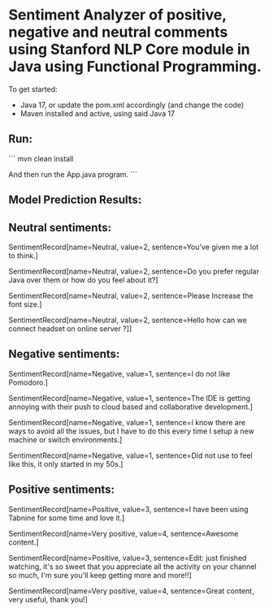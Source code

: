 # Sentiment Analyzer of positive, negative and neutral comments using Stanford NLP Core module in Java using Functional Programming.

To get started:
- Java 17, or update the pom.xml accordingly (and change the code)
- Maven installed and active, using said Java 17

## Run:

´´´
mvn clean install

And then run the App.java program.
´´´

## Model Prediction Results:

## Neutral sentiments:

SentimentRecord[name=Neutral, value=2, sentence=You've given me a lot to think.] 

SentimentRecord[name=Neutral, value=2, sentence=Do you prefer regular Java over them or how do you feel about it?] 

SentimentRecord[name=Neutral, value=2, sentence=Please Increase the font size.] 

SentimentRecord[name=Neutral, value=2, sentence=Hello how can we connect headset on online server ?]]

## Negative sentiments:

SentimentRecord[name=Negative, value=1, sentence=I do not like Pomodoro.]

SentimentRecord[name=Negative, value=1, sentence=The IDE is getting annoying with their push to cloud based and collaborative development.]

SentimentRecord[name=Negative, value=1, sentence=I know there are ways to avoid all the issues, but I have to do this every time I setup a new machine or switch environments.]

SentimentRecord[name=Negative, value=1, sentence=Did not use to feel like this, it only started in my 50s.]

## Positive sentiments:

SentimentRecord[name=Positive, value=3, sentence=I have been using Tabnine for some time and love it.]

SentimentRecord[name=Very positive, value=4, sentence=Awesome content.]

SentimentRecord[name=Positive, value=3, sentence=Edit: just finished watching, it's so sweet that you appreciate all the activity on your 
channel so much, I'm sure you'll keep getting more and more!!]

SentimentRecord[name=Very positive, value=4, sentence=Great content, very useful, thank you!]
